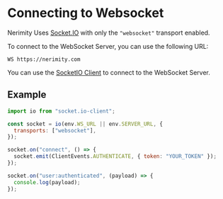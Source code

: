 # Connecting to Websocket

Nerimity Uses [Socket.IO](https://socket.io/) with only the `"websocket"` transport enabled.

To connect to the WebSocket Server, you can use the following URL:

```
WS https://nerimity.com
```

You can use the [SocketIO Client](https://socket.io/docs/) to connect to the WebSocket Server.

## Example

```js
import io from "socket.io-client";

const socket = io(env.WS_URL || env.SERVER_URL, {
  transports: ["websocket"],
});

socket.on("connect", () => {
  socket.emit(ClientEvents.AUTHENTICATE, { token: "YOUR_TOKEN" });
});

socket.on("user:authenticated", (payload) => {
  console.log(payload);
});
```
